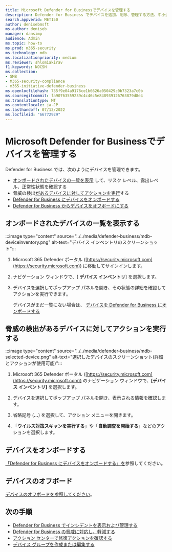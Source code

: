 ```yaml
---
title: Microsoft Defender for Businessでデバイスを管理する
description: Defender for Business でデバイスを追加、削除、管理する方法、中小企業向けのエンドポイント保護について説明します。
search.appverid: MET150
author: denisebmsft
ms.author: deniseb
manager: dansimp
audience: Admin
ms.topic: how-to
ms.prod: m365-security
ms.technology: mdb
ms.localizationpriority: medium
ms.reviewer: shlomiakirav
f1.keywords: NOCSH
ms.collection:
- SMB
- M365-security-compliance
- m365-initiative-defender-business
ms.openlocfilehash: 735f9e04a9176ce1b6626a050429c0b7323a7c0b
ms.sourcegitcommit: fa90763559239c4c46c5e848939126763879d8e4
ms.translationtype: MT
ms.contentlocale: ja-JP
ms.lasthandoff: 07/13/2022
ms.locfileid: "66772929"
---
```

# <a name="manage-devices-in-microsoft-defender-for-business"></a>Microsoft Defender for Businessでデバイスを管理する

Defender for Business では、次のようにデバイスを管理できます。

- [オンボードされたデバイスの一覧を表示](#view-the-list-of-onboarded-devices) して、リスク レベル、露出レベル、正常性状態を確認する
- 脅威の検出[があるデバイスに対してアクションを実行](#take-action-on-a-device-that-has-threat-detections)する
- [Defender for Business にデバイスをオンボードする](#onboard-a-device)  
- [Defender for Business からデバイスをオフボードにする](#offboard-a-device)


## <a name="view-the-list-of-onboarded-devices"></a>オンボードされたデバイスの一覧を表示する

:::image type="content" source="../../media/defender-business/mdb-deviceinventory.png" alt-text="デバイス インベントリのスクリーンショット":::

1. Microsoft 365 Defender ポータル ([https://security.microsoft.com](https://security.microsoft.com)) に移動してサインインします。

2. ナビゲーション ウィンドウで、[ **デバイス インベントリ**] を選択します。

3. デバイスを選択してポップアップ パネルを開き、その状態の詳細を確認してアクションを実行できます。 

   デバイスがまだ一覧にない場合は、 [デバイスを Defender for Business にオンボードする](mdb-onboard-devices.md)

## <a name="take-action-on-a-device-that-has-threat-detections"></a>脅威の検出があるデバイスに対してアクションを実行する

:::image type="content" source="../../media/defender-business/mdb-selected-device.png" alt-text="選択したデバイスのスクリーンショット(詳細とアクションが使用可能)":::

1. Microsoft 365 Defender ポータル ([https://security.microsoft.com](https://security.microsoft.com)) のナビゲーション ウィンドウで、**[デバイス インベントリ]** を選択します。 

2. デバイスを選択してポップアップ パネルを開き、表示される情報を確認します。

3. 省略記号 (**...**) を選択して、アクション メニューを開きます。 

4. 「**ウイルス対策スキャンを実行する**」や「**自動調査を開始する**」などのアクションを選択します。 

## <a name="onboard-a-device"></a>デバイスをオンボードする

[「Defender for Business にデバイスをオンボードする」を](mdb-onboard-devices.md)参照してください。

## <a name="offboard-a-device"></a>デバイスのオフボード

[デバイスのオフボードを参照してください](mdb-offboard-devices.md)。

## <a name="next-steps"></a>次の手順

- [Defender for Business でインシデントを表示および管理する](mdb-view-manage-incidents.md)
- [Defender for Business の脅威に対応し、軽減する](mdb-respond-mitigate-threats.md)
- [アクション センターで修復アクションを確認する](mdb-review-remediation-actions.md)
- [デバイス グループを作成または編集する](mdb-create-edit-device-groups.md)